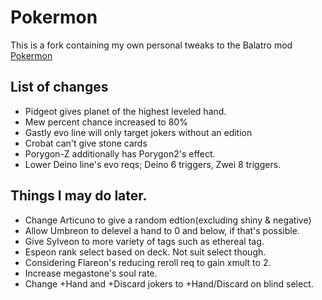 # Pokermon
This is a fork containing my own personal tweaks to the Balatro mod [Pokermon](https://github.com/InertSteak/Pokermon)

## List of changes
- Pidgeot gives planet of the highest leveled hand.
- Mew percent chance increased to 80%
- Gastly evo line will only target jokers without an edition
- Crobat can't give stone cards
- Porygon-Z additionally has Porygon2's effect.
- Lower Deino line's evo reqs; Deino 6 triggers, Zwei 8 triggers.

## Things I may do later.
- Change Articuno to give a random edtion(excluding shiny & negative)
- Allow Umbreon to delevel a hand to 0 and below, if that's possible.
- Give Sylveon to more variety of tags such as ethereal tag.
- Espeon rank select based on deck. Not suit select though.
- Considering Flareon's reducing reroll req to gain xmult to 2. 
- Increase megastone's soul rate.
- Change +Hand and +Discard jokers to +Hand/Discard on blind select.
